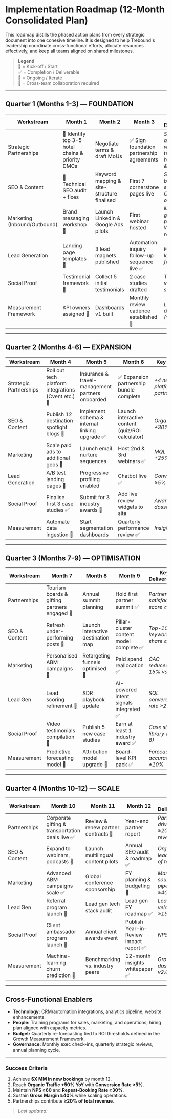 # Implementation Roadmap (12-Month Consolidated Plan)

This roadmap distills the phased action plans from every strategic document into one cohesive timeline. It is designed to help Trebound's leadership coordinate cross-functional efforts, allocate resources effectively, and keep all teams aligned on shared milestones.

> **Legend**  
> 🏁 = Kick-off / Start  
> ✅ = Completion / Deliverable  
> 🔄 = Ongoing / Iterate  
> 👥 = Cross-team collaboration required

---

## Quarter 1  (Months 1-3) — FOUNDATION

| Workstream | Month 1 | Month 2 | Month 3 | Key Deliverables |
|------------|---------|---------|---------|------------------|
| Strategic Partnerships | 🏁 Identify top 3-5 hotel chains & priority DMCs | Negotiate terms & draft MoUs | ✅ Sign foundation partnership agreements | *Signed agreements with at least two global hotel brands & two DMCs* |
| SEO & Content | 🏁 Technical SEO audit + fixes | Keyword mapping & site-structure finalised | First 7 cornerstone pages live | *SEO baseline scorecard*; *Core pages optimised* |
| Marketing (Inbound/Outbound) | Brand messaging workshop 🏁 | Launch LinkedIn & Google Ads pilots | First webinar hosted | *Messaging guide*; *Ad pilot report*; *Webinar replay* |
| Lead Generation | Landing page templates 🏁 | 3 lead magnets published | Automation: inquiry follow-up sequence live ✅ | *Functional lead capture funnel* |
| Social Proof | Testimonial framework 🏁 | Collect 5 initial testimonials | 2 case studies drafted | *Testimonial vault*; *Case study drafts* |
| Measurement Framework | KPI owners assigned 🏁 | Dashboards v1 built | Monthly review cadence established 🔄 | *Live KPI dashboard (v1)* |

---

## Quarter 2  (Months 4-6) — EXPANSION

| Workstream | Month 4 | Month 5 | Month 6 | Key Deliverables |
|------------|---------|---------|---------|------------------|
| Strategic Partnerships | Roll out tech platform integrations (Cvent etc.) 🏁 | Insurance & travel-management partners onboarded | ✅ Expansion partnership bundle complete | *+4 new platform/insurance partners* |
| SEO & Content | Publish 12 destination spotlight blogs 🔄 | Implement schema & internal linking upgrade ✅ | Launch interactive content (quiz/ROI calculator) | *Organic sessions +30% vs Q1* |
| Marketing | Scale paid ads to additional geos 🏁 | Launch email nurture sequences | Host 2nd & 3rd webinars ✅ | *MQL volume +25% vs Q1* |
| Lead Generation | A/B test landing pages 🔄 | Progressive profiling enabled | Chatbot live ✅ | *Conversion rate ≥5% on top pages* |
| Social Proof | Finalise first 3 case studies ✅ | Submit for 3 industry awards 🏁 | Add live review widgets to site | *Award submission dossier* |
| Measurement | Automate data ingestion 🔄 | Start segmentation dashboards | Quarterly performance review ✅ | *Insights report Q2* |

---

## Quarter 3  (Months 7-9) — OPTIMISATION

| Workstream | Month 7 | Month 8 | Month 9 | Key Deliverables |
|------------|---------|---------|---------|------------------|
| Partnerships | Tourism boards & gifting partners engaged 🏁 | Annual summit planning | Hold first partner summit ✅ | *Partner satisfaction score ≥80%* |
| SEO & Content | Refresh under-performing posts 🔄 | Launch interactive destination map | Pillar-cluster content model complete ✅ | *Top-10 keyword share ≥50%* |
| Marketing | Personalised ABM campaigns 🏁 | Retargeting funnels optimised 🔄 | Paid spend reallocation ✅ | *CAC reduced by 15% vs Q2* |
| Lead Gen | Lead scoring refinement 🔄 | SDR playbook update | AI-powered intent signals integrated ✅ | *SQL conversion rate ≥20%* |
| Social Proof | Video testimonials compilation 🏁 | Publish 5 new case studies | Earn at least 1 industry award ✅ | *Case study library (min 8)* |
| Measurement | Predictive forecasting model 🏁 | Attribution model upgrade 🔄 | Board-level KPI pack ✅ | *Forecast accuracy ±10%* |

---

## Quarter 4  (Months 10-12) — SCALE

| Workstream | Month 10 | Month 11 | Month 12 | Key Deliverables |
|------------|----------|----------|----------|------------------|
| Partnerships | Corporate gifting & transportation deals live ✅ | Review & renew partner contracts 🔄 | Year-end partner report | *Partnerships driving ≥20% of revenue* |
| SEO & Content | Expand to webinars, podcasts 🏁 | Launch multilingual content pilots | Annual SEO audit & roadmap ✅ | *Organic leads ≥40% of total* |
| Marketing | Advanced ABM campaigns scale ✅ | Global conference sponsorship | FY planning & budgeting 🔄 | *Marketing-sourced pipeline ≥40%* |
| Lead Gen | Referral program launch 🏁 | Lead gen tech stack audit | Lead gen FY roadmap ✅ | *Lead velocity rate ≥15% MoM* |
| Social Proof | Client ambassador program launch 🏁 | Annual client awards event | Publish Year-in-Review impact report ✅ | *NPS ≥60* |
| Measurement | Machine-learning churn prediction 🏁 | Benchmarking vs. industry peers | 12-month insights whitepaper ✅ | *Growth dashboard v2.0* |

---

## Cross-Functional Enablers

- **Technology:** CRM/automation integrations, analytics pipeline, website enhancements.
- **People:** Training programs for sales, marketing, and operations; hiring plan aligned with capacity metrics.
- **Budget:** Quarterly re-forecasting tied to ROI thresholds defined in the Growth Measurement Framework.
- **Governance:** Monthly exec check-ins, quarterly strategic reviews, annual planning cycle.

---

### Success Criteria

1. Achieve **$X MM in new bookings** by month 12.  
2. Reach **Organic Traffic +50% YoY** with **Conversion Rate ≥5%**.  
3. Maintain **NPS ≥60** and **Repeat-Booking Rate ≥30%**.  
4. Sustain **Gross Margin ≥40%** while scaling operations.  
5. Partnerships contribute **≥20% of total revenue**.

> *Last updated: <!-- TODO: update date automatically via CI/CD if desired -->* 